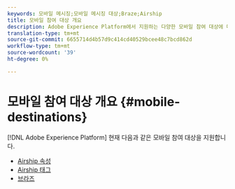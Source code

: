 ```yaml
---
keywords: 모바일 메시징;모바일 메시징 대상;Braze;Airship
title: 모바일 참여 대상 개요
description: Adobe Experience Platform에서 지원하는 다양한 모바일 참여 대상에 대해 알아봅니다.
translation-type: tm+mt
source-git-commit: 6655714d4b57d9c414cd40529bcee48c7bcd862d
workflow-type: tm+mt
source-wordcount: '39'
ht-degree: 0%

---
```



# 모바일 참여 대상 개요 {#mobile-destinations}

[!DNL Adobe Experience Platform] 현재 다음과 같은 모바일 참여 대상을 지원합니다.

* [Airship 속성](./airship-attributes.md)
* [Airship 태그](./airship-tags.md)
* [브라즈](./braze.md)